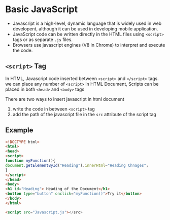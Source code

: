 # Basic JavaScript 

- Javascript is a high-level, dynamic language that is widely used in web developent, although it can be used in developing mobile application.
- JavaScript code can be written directly in the HTML files using `<script>` tags or as separate `.js` files.
- Browsers use javascript engines (V8 in Chrome) to interpret and execute the code.

## `<script>` Tag

In HTML, Javascript code inserted between `<script>` and `</script>` tags.
we can place any number of `<script>` in HTML Document, Scripts can be placed in both `<head>` and `<body>` tags

There are two ways to insert javascript in html document
1. write the code in between `<script>` tag 
2. add the path of the javascript file in the `src` attribute of the script tag

## Example

```html
<!DOCTYPE html>
<html>
<head>
<script>
function myFunction(){
document.getElementById("Heading").innerHtml="Heading Chnages";
}
</script>
</head>
<body>
<h1 id="Heading"> Heading of the Document</h1>
<button type="button" onclick="myFunction()">Try it</button>
</body>
</html>
```

```html
<script src="Javascript.js"></src>
```


